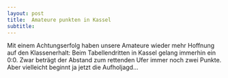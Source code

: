 ```yaml
---
layout: post
title:  Amateure punkten in Kassel
subtitle:  
---
```


Mit einem Achtungserfolg haben unsere Amateure wieder mehr Hoffnung auf den Klassenerhalt: Beim Tabellendritten in Kassel gelang immerhin ein 0:0. Zwar beträgt der Abstand zum rettenden Ufer immer noch zwei Punkte. Aber vielleicht beginnt ja jetzt die Aufholjagd...


